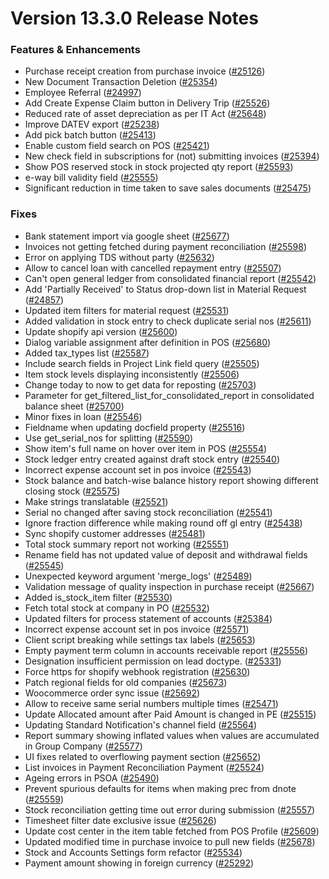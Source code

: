 # Version 13.3.0 Release Notes

### Features & Enhancements

- Purchase receipt creation from purchase invoice ([#25126](https://github.com/viyaga/erpnext/pull/25126))
- New Document Transaction Deletion ([#25354](https://github.com/viyaga/erpnext/pull/25354))
- Employee Referral ([#24997](https://github.com/viyaga/erpnext/pull/24997))
- Add Create Expense Claim button in Delivery Trip ([#25526](https://github.com/viyaga/erpnext/pull/25526))
- Reduced rate of asset depreciation as per IT Act ([#25648](https://github.com/viyaga/erpnext/pull/25648))
- Improve DATEV export ([#25238](https://github.com/viyaga/erpnext/pull/25238))
- Add pick batch button ([#25413](https://github.com/viyaga/erpnext/pull/25413))
- Enable custom field search on POS ([#25421](https://github.com/viyaga/erpnext/pull/25421))
- New check field in subscriptions for (not) submitting invoices ([#25394](https://github.com/viyaga/erpnext/pull/25394))
- Show POS reserved stock in stock projected qty report ([#25593](https://github.com/viyaga/erpnext/pull/25593))
- e-way bill validity field ([#25555](https://github.com/viyaga/erpnext/pull/25555))
- Significant reduction in time taken to save sales documents ([#25475](https://github.com/viyaga/erpnext/pull/25475))

### Fixes

- Bank statement import via google sheet ([#25677](https://github.com/viyaga/erpnext/pull/25677))
- Invoices not getting fetched during payment reconciliation ([#25598](https://github.com/viyaga/erpnext/pull/25598))
- Error on applying TDS without party ([#25632](https://github.com/viyaga/erpnext/pull/25632))
- Allow to cancel loan with cancelled repayment entry ([#25507](https://github.com/viyaga/erpnext/pull/25507))
- Can't open general ledger from consolidated financial report ([#25542](https://github.com/viyaga/erpnext/pull/25542))
- Add 'Partially Received' to Status drop-down list in Material Request ([#24857](https://github.com/viyaga/erpnext/pull/24857))
- Updated item filters for material request ([#25531](https://github.com/viyaga/erpnext/pull/25531))
- Added validation in stock entry to check duplicate serial nos ([#25611](https://github.com/viyaga/erpnext/pull/25611))
- Update shopify api version ([#25600](https://github.com/viyaga/erpnext/pull/25600))
- Dialog variable assignment after definition in POS ([#25680](https://github.com/viyaga/erpnext/pull/25680))
- Added tax_types list ([#25587](https://github.com/viyaga/erpnext/pull/25587))
- Include search fields in Project Link field query ([#25505](https://github.com/viyaga/erpnext/pull/25505))
- Item stock levels displaying inconsistently ([#25506](https://github.com/viyaga/erpnext/pull/25506))
- Change today to now to get data for reposting ([#25703](https://github.com/viyaga/erpnext/pull/25703))
- Parameter for get_filtered_list_for_consolidated_report in consolidated balance sheet ([#25700](https://github.com/viyaga/erpnext/pull/25700))
- Minor fixes in loan ([#25546](https://github.com/viyaga/erpnext/pull/25546))
- Fieldname when updating docfield property ([#25516](https://github.com/viyaga/erpnext/pull/25516))
- Use get_serial_nos for splitting ([#25590](https://github.com/viyaga/erpnext/pull/25590))
- Show item's full name on hover over item in POS ([#25554](https://github.com/viyaga/erpnext/pull/25554))
- Stock ledger entry created against draft stock entry ([#25540](https://github.com/viyaga/erpnext/pull/25540))
- Incorrect expense account set in pos invoice ([#25543](https://github.com/viyaga/erpnext/pull/25543))
- Stock balance and batch-wise balance history report showing different closing stock ([#25575](https://github.com/viyaga/erpnext/pull/25575))
- Make strings translatable ([#25521](https://github.com/viyaga/erpnext/pull/25521))
- Serial no changed after saving stock reconciliation ([#25541](https://github.com/viyaga/erpnext/pull/25541))
- Ignore fraction difference while making round off gl entry ([#25438](https://github.com/viyaga/erpnext/pull/25438))
- Sync shopify customer addresses ([#25481](https://github.com/viyaga/erpnext/pull/25481))
- Total stock summary report not working ([#25551](https://github.com/viyaga/erpnext/pull/25551))
- Rename field has not updated value of deposit and withdrawal fields ([#25545](https://github.com/viyaga/erpnext/pull/25545))
- Unexpected keyword argument 'merge_logs' ([#25489](https://github.com/viyaga/erpnext/pull/25489))
- Validation message of quality inspection in purchase receipt ([#25667](https://github.com/viyaga/erpnext/pull/25667))
- Added is_stock_item filter ([#25530](https://github.com/viyaga/erpnext/pull/25530))
- Fetch total stock at company in PO ([#25532](https://github.com/viyaga/erpnext/pull/25532))
- Updated filters for process statement of accounts ([#25384](https://github.com/viyaga/erpnext/pull/25384))
- Incorrect expense account set in pos invoice ([#25571](https://github.com/viyaga/erpnext/pull/25571))
- Client script breaking while settings tax labels ([#25653](https://github.com/viyaga/erpnext/pull/25653))
- Empty payment term column in accounts receivable report ([#25556](https://github.com/viyaga/erpnext/pull/25556))
- Designation insufficient permission on lead doctype. ([#25331](https://github.com/viyaga/erpnext/pull/25331))
- Force https for shopify webhook registration ([#25630](https://github.com/viyaga/erpnext/pull/25630))
- Patch regional fields for old companies ([#25673](https://github.com/viyaga/erpnext/pull/25673))
- Woocommerce order sync issue ([#25692](https://github.com/viyaga/erpnext/pull/25692))
- Allow to receive same serial numbers multiple times ([#25471](https://github.com/viyaga/erpnext/pull/25471))
- Update Allocated amount after Paid Amount is changed in PE ([#25515](https://github.com/viyaga/erpnext/pull/25515))
- Updating Standard Notification's channel field ([#25564](https://github.com/viyaga/erpnext/pull/25564))
- Report summary showing inflated values when values are accumulated in Group Company ([#25577](https://github.com/viyaga/erpnext/pull/25577))
- UI fixes related to overflowing payment section ([#25652](https://github.com/viyaga/erpnext/pull/25652))
- List invoices in Payment Reconciliation Payment ([#25524](https://github.com/viyaga/erpnext/pull/25524))
- Ageing errors in PSOA ([#25490](https://github.com/viyaga/erpnext/pull/25490))
- Prevent spurious defaults for items when making prec from dnote ([#25559](https://github.com/viyaga/erpnext/pull/25559))
- Stock reconciliation getting time out error during submission ([#25557](https://github.com/viyaga/erpnext/pull/25557))
- Timesheet filter date exclusive issue ([#25626](https://github.com/viyaga/erpnext/pull/25626))
- Update cost center in the item table fetched from POS Profile ([#25609](https://github.com/viyaga/erpnext/pull/25609))
- Updated modified time in purchase invoice to pull new fields ([#25678](https://github.com/viyaga/erpnext/pull/25678))
- Stock and Accounts Settings form refactor ([#25534](https://github.com/viyaga/erpnext/pull/25534))
- Payment amount showing in foreign currency ([#25292](https://github.com/viyaga/erpnext/pull/25292))